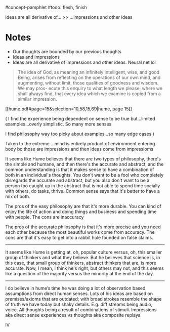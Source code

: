 #concept-pamphlet 
#todo: flesh, finish

Ideas are all derivative of... >> ...impressions and other ideas
# Notes


- Our thoughts are bounded by our previous thoughts
- Ideas and impressions
- Ideas are all derivative of impressions and other ideas. Neural net lol

> The idea of God, as meaning an infinitely intelligent, wise, and good Being, arises from reflecting on the operations of our own mind, and augmenting, without limit, those qualities of goodness and wisdom. We may pros- ecute this enquiry to what length we please; where we shall always find, that every idea which we examine is copied from a similar impression.

[[hume.pdf#page=15&selection=10,58,15,69|hume, page 15]]

(
I find the experience being dependent on sense to be true but…limited examples…overly simplistic. So many more senses

I find philosophy way too picky about examples…so many edge cases
)

Taken to the extreme….mind is entirely product of environment entering body bc those are impressions and then ideas come from impressioms









It seems like Hume believes that there are two types of philosophy, there's the simple and humane, and then there's the accurate and abstract, and the common understanding is that it makes sense to have a combination of both in an individual's thoughts. You don't want to be a fool who completely disregards the accurate and abstract, but you also don't want to be a person too caught up in the abstract that is not able to spend time socially with others, do tasks, thrive. Common sense says that it's better to have a mix of both.

The pros of the easy philosophy are that it's more durable. You can kind of enjoy the life of action and doing things and business and spending time with people. The cons are inaccuracy

The pros of the accurate philosophy is that it's more precise and you need each other because the most beautiful works come from accuracy. The cons are that it's easy to get into a rabbit hole founded on false claims.

---

It seems like Hume is getting at, oh, popular culture versus, oh, this smaller group of thinkers and what they believe. But he believes that science is, in this case, that small group of thinkers, abstract thinkers that are, is more accurate. Now, I mean, I think he's right, but others may not, and this seems like a question of the majority versus the minority at the end of the day.




---
I do believe in hume’s time he was doing a lot of observation based assumptions from direct human senses. Lots of his ideas are based on premises/axioms that are outdated; with broad strokes resemble the shape of truth we have today but shaky details. E.g. diff streams being audio, voice. All thoughts being a result of combinations of stimuli. Impressions aka direct sense experiences vs thoughts aka composite replaya


IV